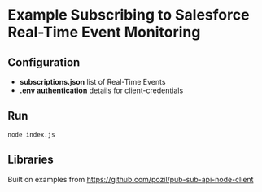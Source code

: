 # Example Subscribing to Salesforce Real-Time Event Monitoring

## Configuration
- **subscriptions.json** list of Real-Time Events
- **.env authentication** details for client-credentials

## Run
<code>node index.js</code>

## Libraries
Built on examples from https://github.com/pozil/pub-sub-api-node-client